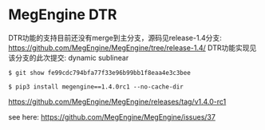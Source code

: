 # MegEngine DTR

DTR功能的支持目前还没有merge到主分支，源码见release-1.4分支: <https://github.com/MegEngine/MegEngine/tree/release-1.4/>
DTR功能实现见该分支的此次提交:
dynamic sublinear
```
$ git show fe99cdc794bfa77f33e96b99bb1f8eaa4e3c3bee
```

```
$ pip3 install megengine==1.4.0rc1 --no-cache-dir
```
<https://github.com/MegEngine/MegEngine/releases/tag/v1.4.0-rc1>

see here: <https://github.com/MegEngine/MegEngine/issues/37>
